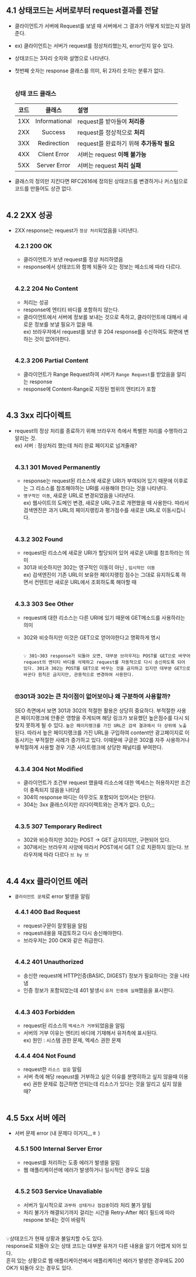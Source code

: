 ## 4.1 상태코드는 서버로부터 request결과를 전달
- 클라이언트가 서버에 Request를 보낼 때 서버에서 그 결과가 어떻게 되었는지 알려준다.
- ex) 클라이언트는 서버가 request를 정상처리했는지, error인지 알수 있다.
- 상태코드는 3자리 숫자와 설명으로 나타낸다.
- 첫번째 숫자는 response 클래스를 의미, 뒤 2자리 숫자는 분류가 없다.</br></br>

    ### 상태 코드 클래스
    | 코드 | 클래스 | 설명 |
    | :---: | :---: | :--- |
    | 1XX | Informational | request를 받아들여 **처리중** |
    | 2XX | Success | request를 정상적으로 **처리** |
    | 3XX | Redirection | request를 완료하기 위해 **추가동작 필요** |
    | 4XX | Client Error | 서버는 request **이해 불가능** |
    | 5XX | Server Error | 서버는 request **처리 실패** |

- 클래스의 정의만 지킨다면 RFC2616에 정의된 상태코드를 변경하거나 커스텀으로 코드를 만들어도 상관 없다.</br></br>

## 4.2 2XX 성공

- 2XX response는 request가 `정상 처리`되었음을 나타낸다.</br>
    
    ### 4.2.1 200 OK
    - 클라이언트가 보낸 request를 정상 처리하였음
    - response에서 상태코드와 함께 되돌아 오는 정보는 메소드에 따라 다르다.</br></br>

    ### 4.2.2 204 No Content
    - 처리는 성공 
    - response에 엔티티 바디를 포함하지 않는다.
    - 클라이언트에서 서버에 정보를 보내는 것으로 족하고, 클라이언트에 대해서 새로운 정보를 보낼 필요가 없을 때.   
       ex) 브라우저에서 request를 보낸 후 204 response를 수신하여도 화면에 변하는 것이 없어야한다.</br></br>

    ### 4.2.3 206 Partial Content
    - 클라이언트가 Range Request하여 서버가 `Range Request`를 받았음을 알리는 response
    - response에 Content-Range로 지정된 범위의 엔티티가 포함</br></br>


## 4.3 3xx 리다이렉트

- request의 정상 처리를 종료하기 위해 브라우저 측에서 특별한 처리를 수행하라고 알리는 것.   
      ex) 서버 : 정상처리 했는데 처리 완료 페이지로 넘겨줄래?</br></br>
    
     ### 4.3.1 301 Moved Permanently
    - response는 request된 리소스에 새로운 URI가 부여되어 있기 때문에 이후로는 그 리소스를 참조해야하는 URI를 사용해야 한다는 것을 나타낸다.
    - `영구적인 이동`, 새로운 URL로 변경되었음을 나타낸다.   
    ex) 웹사이트의 도메인 변경, 새로운 URL구조로 개편했을 때 사용한다. 따라서 검색엔진은 과거 URL의 페이지랭킹과 평가점수를 새로운 URL로 이동시킵니다.</br></br>

    ### 4.3.2 302 Found
    - request된 리소스에 새로운 URI가 할당되어 있어 새로운 URI를 참조하라는 의미
    - 301과 비슷하지만 302는 영구적인 이동이 아닌 , `임시적인 이동`    
    ex) 검색엔진이 기존 URL이 보유한 페이지랭킹 점수는 그대로 유지하도록 하면서 컨텐트만 새로운 URL에서 조회하도록 해야할 때</br></br>

    ### 4.3.3 303 See Other
    - request에 대한 리소스는 다른 URI에 있기 때문에 GET메소드를 사용하라는 의미
    - 302와 비슷하지만 이것은 GET으로 얻어야한다고 명확하게 명시</br></br>

        `💡 301~303 response가 되돌아 오면, 대부분 브라우저는 POST를 GET으로 바꾸어 request의 엔티티 바디를 삭제하고 request를 자동적으로 다시 송신하도록 되어 있다. 301과 302는 POST를 GET으로 바꾸는 것을 금지하고 있지만 대부분 GET으로 바꾼다 원칙은 금지지만, 관용적으로 변경하여 사용한다.`</br></br>

    ### 🙄301과 302는 큰 차이점이 없어보이나 왜 구분하여 사용할까?

    SEO 측면에서 보면 301과 302의 적절한 활용은 상당히 중요하다. 부적절한 사용은 페이지랭크에 안좋은 영향을 주게되며 해당 링크가 보유했던 높은점수를 다시 되찾지 못하게 될 수 있다. `높은 페이지랭크를 가진 URL은 검색 결과에서 더 상위에 노출`된다. 따라서 높은 페이지랭크를 가진 URL을 구입하여 content만 광고페이지로 이동시키는 부적절한 사례가 증가하고 있다. 이때문에 구글은 302를 자주 사용하거나 부적절하게 사용할 경우 기존 사이트랭크에 상당한 패널티를 부여한다. </br></br>

    ### 4.3.4 304 Not Modified
    - 클라이언트가 조건부 request 했을때 리소스에 대한 엑세스는 허용하지만 조건이 충족되지 않음을 나타냄
    - 304의 response 바디는 아무것도 포함되어 있어서는 안된다.
    - 304는 3xx 클래스이지만 리다이렉트와는 관계가 없다. 0_0;;; </br></br>

    ### 4.3.5 307 Temporary Redirect
    - 302와 비슷하지만 302는 POST -> GET 금지이지만, 구현되어 있다.
    - 307에서는 브라우저 사양에 따라서 POST에서 GET 으로 치환하지 않는다. 브라우저에 따라 다르다 `브 by 브` </br></br>

## 4.4 4xx 클라이언트 에러
- `클라이언트 문제`로 error 발생을 알림

    ### 4.4.1 400 Bad Request
    - request구문이 잘못됨을 알림
    - request내용을 재검토하고 다시 송신해야한다.
    - 브라우저는 200 OK와 같은 취급한다.</br></br>

    ### 4.4.2 401 Unauthorized
    - 송신한 request에 HTTP인증(BASIC, DIGEST) 정보가 필요하다는 것을 나타냄
    - 인증 정보가 포함되었는데 401 발생시 `유저 인증에 실패`했음을 표시한다.</br></br>

    ### 4.4.3 403 Forbidden
    - request된 리소스의 `엑세스가 거부`되었음을 알림
    - 서버의 거부 이유는 엔티티 바디에 기재해서 유저측에 표시된다.   
    ex) 원인 : 시스템 권한 문제, 엑세스 권한 문제

    ### 4.4.4 404 Not Found
    - request한 `리소스 없음` 알림
    - 서버 측에 해당 reqeust를 거부하고 싶은 이유를 분명히하고 싶지 않을때 이용   
    ex) 권한 문제로 접근하면 안되는데 리소스가 있다는 것을 알리고 싶지 않을 때?</br></br>

## 4.5 5xx 서버 에러
- 서버 문제 error (내 문제다 이거지,,,ㅎ )

    ### 4.5.1 500 Internal Server Error
    - request를 처리하는 도중 에러가 발생을 알림
    - 웹 애플리케이션에 에러가 발생하거나 일시적인 경우도 있음</br></br>

    ### 4.5.2 503 Service Unavaliable
    - 서버가 일시적으로 `과부하 상태거나 점검중`이라 처리 불가 알림
    - 처리 불가가 해결되기까지 걸리는 시간을 Retry-After 헤더 필드에 따라 respone 보내는 것이 바람직</br></br>

💡상태코드가 현재 상황과 불일치할 수도 있다.   
response로 되돌아 오는 상태 코드는 대부분 유저가 다른 내용을 알기 어렵게 되어 있다.    
흔히 있는 상황으로 웹 애플리케이션에서 애플리케이션 에러가 발생한 경우에도 200 OK가 되돌아 오는 경우도 있다.  
